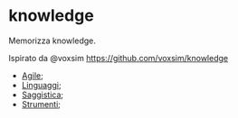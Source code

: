 # knowledge

Memorizza knowledge.

Ispirato da  @voxsim https://github.com/voxsim/knowledge

- [Agile](Agile);
- [Linguaggi](Linguaggi);
- [Saggistica](Saggistica);
- [Strumenti](Strumenti);
